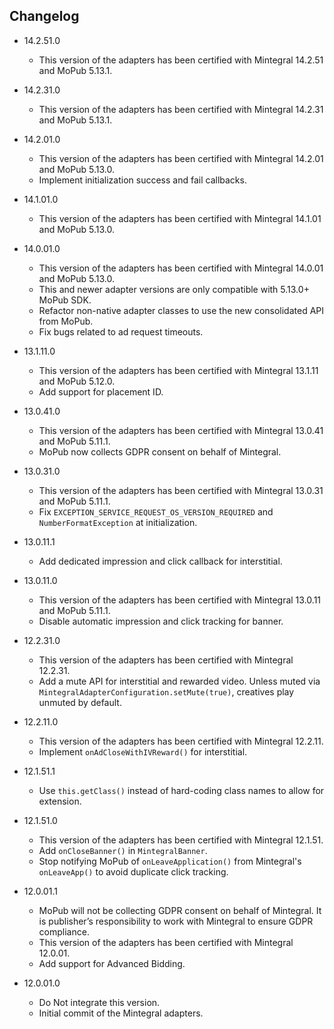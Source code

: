 ## Changelog
  * 14.2.51.0
    * This version of the adapters has been certified with Mintegral 14.2.51 and MoPub 5.13.1.

  * 14.2.31.0
    * This version of the adapters has been certified with Mintegral 14.2.31 and MoPub 5.13.1.

  * 14.2.01.0
    * This version of the adapters has been certified with Mintegral 14.2.01 and MoPub 5.13.0.
    * Implement initialization success and fail callbacks.

  * 14.1.01.0
    * This version of the adapters has been certified with Mintegral 14.1.01 and MoPub 5.13.0.

  * 14.0.01.0
    * This version of the adapters has been certified with Mintegral 14.0.01 and MoPub 5.13.0.
    * This and newer adapter versions are only compatible with 5.13.0+ MoPub SDK.
    * Refactor non-native adapter classes to use the new consolidated API from MoPub.
    * Fix bugs related to ad request timeouts.

  * 13.1.11.0
    * This version of the adapters has been certified with Mintegral 13.1.11 and MoPub 5.12.0.
    * Add support for placement ID.

  * 13.0.41.0
    * This version of the adapters has been certified with Mintegral 13.0.41 and MoPub 5.11.1.
    * MoPub now collects GDPR consent on behalf of Mintegral.

  * 13.0.31.0
    * This version of the adapters has been certified with Mintegral 13.0.31 and MoPub 5.11.1.
    * Fix `EXCEPTION_SERVICE_REQUEST_OS_VERSION_REQUIRED` and `NumberFormatException` at initialization.

  * 13.0.11.1
    * Add dedicated impression and click callback for interstitial.

  * 13.0.11.0
    * This version of the adapters has been certified with Mintegral 13.0.11 and MoPub 5.11.1.
    * Disable automatic impression and click tracking for banner.

  * 12.2.31.0
    * This version of the adapters has been certified with Mintegral 12.2.31.
    * Add a mute API for interstitial and rewarded video. Unless muted via `MintegralAdapterConfiguration.setMute(true)`, creatives play unmuted by default. 

  * 12.2.11.0
    * This version of the adapters has been certified with Mintegral 12.2.11.
    * Implement `onAdCloseWithIVReward()` for interstitial.

  * 12.1.51.1
    * Use `this.getClass()` instead of hard-coding class names to allow for extension.

  * 12.1.51.0
    * This version of the adapters has been certified with Mintegral 12.1.51.
    * Add `onCloseBanner()` in `MintegralBanner`.
    * Stop notifying MoPub of `onLeaveApplication()` from Mintegral's `onLeaveApp()` to avoid duplicate click tracking.

  * 12.0.01.1
    * MoPub will not be collecting GDPR consent on behalf of Mintegral. It is publisher’s responsibility to work with Mintegral to ensure GDPR compliance.
    * This version of the adapters has been certified with Mintegral 12.0.01.
    * Add support for Advanced Bidding.

  * 12.0.01.0
    * Do Not integrate this version.
    * Initial commit of the Mintegral adapters.
